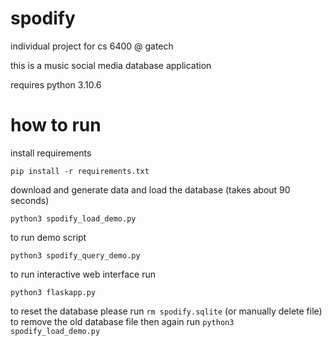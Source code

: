 # spodify

individual project for cs 6400 @ gatech

this is a music social media database application

requires python 3.10.6

# how to run

install requirements

```
pip install -r requirements.txt
```

download and generate data and load the database (takes about 90 seconds)

```
python3 spodify_load_demo.py
```



to run demo script

```
python3 spodify_query_demo.py
```

to run interactive web interface run 

```
python3 flaskapp.py
```


to reset the database please run ```rm spodify.sqlite``` (or manually delete file) to remove the old database file then again run ```python3 spodify_load_demo.py```